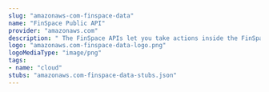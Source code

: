 ```yaml
---
slug: "amazonaws-com-finspace-data"
name: "FinSpace Public API"
provider: "amazonaws.com"
description: " The FinSpace APIs let you take actions inside the FinSpace."
logo: "amazonaws.com-finspace-data-logo.png"
logoMediaType: "image/png"
tags:
- name: "cloud"
stubs: "amazonaws.com-finspace-data-stubs.json"
---
```

